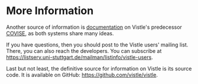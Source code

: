 # More Information

Another source of information is [documentation](https://fs.hlrs.de/projects/covise/doc/html/index.html) on Vistle's predecessor [COVISE](https://hlrs.de/covise), as both systems share many ideas.

If you have questions, then you should post to the Vistle users' mailing list. There, you can also reach the developers. You can subscribe at <https://listserv.uni-stuttgart.de/mailman/listinfo/vistle-users>.

Last but not least, the definitive source for information on Vistle is its source code. It is available on GitHub: <https://github.com/vistle/vistle>.
